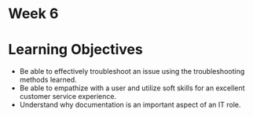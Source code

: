 # Week 6


# Learning Objectives
* Be able to effectively troubleshoot an issue using the troubleshooting methods learned.
* Be able to empathize with a user and utilize soft skills for an excellent customer service experience.
* Understand why documentation is an important aspect of an IT role.
